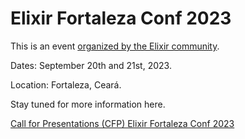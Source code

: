 # Elixir Fortaleza Conf 2023

This is an event [organized by the Elixir community](https://elixiremfoco.github.io/elixirfortaleza/organizacao).

Dates: September 20th and 21st, 2023.

Location: Fortaleza, Ceará.

Stay tuned for more information here.

[Call for Presentations (CFP) Elixir Fortaleza Conf 2023](https://docs.google.com/forms/d/e/1FAIpQLSf5dFHNmSxwSBy28QmPBapn5Hkc_6y4BIndIP4Y_b89aSUjbA/viewform)

